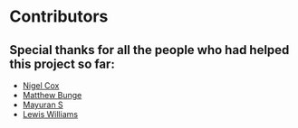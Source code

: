 # Contributors

## Special thanks for all the people who had helped this project so far:

* [Nigel Cox](https://github.com/bartius-nigel)
* [Matthew Bunge](https://github.com/mattb555)
* [Mayuran S](https://github.com/maybebored)
* [Lewis Williams](https://github.com/ludo05)
